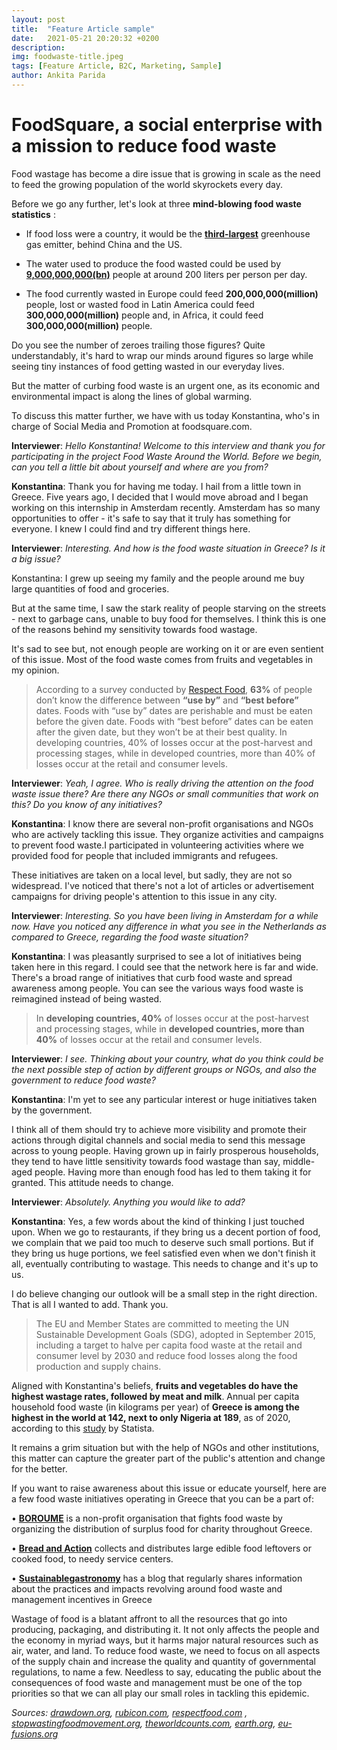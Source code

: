 ```yaml
---
layout: post
title:  "Feature Article sample"
date:   2021-05-21 20:20:32 +0200
description: 
img: foodwaste-title.jpeg
tags: [Feature Article, B2C, Marketing, Sample]
author: Ankita Parida
---
```

# FoodSquare, a social enterprise with a mission to reduce food waste
Food wastage has become a dire issue that is growing in scale as the need to feed the growing population of the world skyrockets every day.

Before we go any further, let's look at three **mind-blowing food waste statistics** :

* If food loss were a country, it would be the **[third-largest](https://earth.org/facts-about-food-waste/)** greenhouse gas emitter, behind China and the US.

* The water used to produce the food wasted could be used by **[9,000,000,000(bn)](https://www.theworldcounts.com/stories/food-waste-facts)** people at around 200 liters per person per day.

* The food currently wasted in Europe could feed **200,000,000(million)** people, lost or wasted food in Latin America could feed **300,000,000(million)** people and, in Africa, it could feed **300,000,000(million)** people.

Do you see the number of zeroes trailing those figures? Quite understandably, it's hard to wrap our minds around figures so large while seeing tiny instances of food getting wasted in our everyday lives.

But the matter of curbing food waste is an urgent one, as its economic and environmental impact is along the lines of global warming.

To discuss this matter further, we have with us today Konstantina, who's in charge of Social Media and Promotion at foodsquare.com.

**Interviewer**: *Hello Konstantina! Welcome to this interview and thank you for participating in the project Food Waste Around the World. Before we begin, can you tell a little bit about yourself and where are you from?*

**Konstantina**: Thank you for having me today. I hail from a little town in Greece. Five years ago, I decided that I would move abroad and I began working on this internship in Amsterdam recently.
Amsterdam has so many opportunities to offer - it's safe to say that it truly has something for everyone. I knew I could find and try different things here.

**Interviewer**: *Interesting. And how is the food waste situation in Greece? Is it a big issue?*

Konstantina: I grew up seeing my family and the people around me buy large quantities of food and groceries.

But at the same time, I saw the stark reality of people starving on the streets - next to garbage cans, unable to buy food for themselves. I think this is one of the reasons behind my sensitivity towards food wastage.

It's sad to see but, not enough people are working on it or are even sentient of this issue. Most of the food waste comes from fruits and vegetables in my opinion.

>According to a survey conducted by [Respect Food](https://www.respectfood.com/article/11-facts-about-food-wastage/), **63%** of people don’t know the difference between **“use by”** and **“best before”** dates. Foods with “use by” dates are perishable and must be eaten before the given date. Foods with “best before” dates can be eaten after the given date, but they won’t be at their best quality. In developing countries, 40% of losses occur at the post-harvest and processing stages, while in developed countries, more than 40% of losses occur at the retail and consumer levels.

**Interviewer**: *Yeah, I agree. Who is really driving the attention on the food waste issue there? Are there any NGOs or small communities that work on this? Do you know of any initiatives?*

**Konstantina**: I know there are several non-profit organisations and NGOs who are actively tackling this issue. They organize activities and campaigns to prevent food waste.I participated in volunteering activities where we provided food for people that included immigrants and refugees.

These initiatives are taken on a local level, but sadly, they are not so widespread. I've noticed that there's not a lot of articles or advertisement campaigns for driving people's attention to this issue in any city.

**Interviewer**: *Interesting. So you have been living in Amsterdam for a while now. Have you noticed any difference in what you see in the Netherlands as compared to Greece, regarding the food waste situation?*

**Konstantina**: I was pleasantly surprised to see a lot of initiatives being taken here in this regard. I could see that the network here is far and wide. There's a broad range of initiatives that curb food waste and spread awareness among people. You can see the various ways food waste is reimagined instead of being wasted.

>In **developing countries, 40%** of losses occur at the post-harvest and processing stages, while in **developed countries, more than 40%** of losses occur at the retail and consumer levels.

**Interviewer**: *I see. Thinking about your country, what do you think could be the next possible step of action by different groups or NGOs, and also the government to reduce food waste?*

**Konstantina**: I'm yet to see any particular interest or huge initiatives taken by the government.

I think all of them should try to achieve more visibility and promote their actions through digital channels and social media to send this message across to young people. Having grown up in fairly prosperous households, they tend to have little sensitivity towards food wastage than say, middle-aged people. Having more than enough food has led to them taking it for granted. This attitude needs to change.

**Interviewer**: *Absolutely. Anything you would like to add?*

**Konstantina**: Yes, a few words about the kind of thinking I just touched upon. When we go to restaurants, if they bring us a decent portion of food, we complain that we paid too much to deserve such small portions. But if they bring us huge portions, we feel satisfied even when we don't finish it all, eventually contributing to wastage. This needs to change and it's up to us.

I do believe changing our outlook will be a small step in the right direction. That is all I wanted to add. Thank you.

> The EU and Member States are committed to meeting the UN Sustainable Development Goals (SDG), adopted in September 2015, including a target to halve per capita food waste at the retail and consumer level by 2030 and reduce food losses along the food production and supply chains.

Aligned with Konstantina's beliefs, **fruits and vegetables do have the highest wastage rates, followed by meat and milk**. Annual per capita household food waste (in kilograms per year) of **Greece is among the highest in the world at 142, next to only Nigeria at 189**, as of 2020, according to this [study](https://www.statista.com/statistics/933059/per-capita-food-waste-of-selected-countries/) by Statista.

It remains a grim situation but with the help of NGOs and other institutions, this matter can capture the greater part of the public's attention and change for the better.

If you want to raise awareness about this issue or educate yourself, here are a few food waste initiatives operating in Greece that you can be a part of:

• **[BOROUME](https://www.boroume.gr/en/)** is a non-profit organisation that fights food waste by organizing the distribution of surplus food for charity throughout Greece.

• **[Bread and Action](https://artosdrasi.rei.gr/)** collects and distributes large edible food leftovers or cooked food, to needy service centers.

• **[Sustainablegastronomy](https://www.sustainablegastronomy.eu/blog.aspx)** has a blog that regularly shares information about the practices and impacts revolving around food waste and management incentives in Greece

Wastage of food is a blatant affront to all the resources that go into producing, packaging, and distributing it. It not only affects the people and the economy in myriad ways, but it harms major natural resources such as air, water, and land. To reduce food waste, we need to focus on all aspects of the supply chain and increase the quality and quantity of governmental regulations, to name a few. Needless to say, educating the public about the consequences of food waste and management must be one of the top priorities so that we can all play our small roles in tackling this epidemic.

*Sources: [drawdown.org](https://www.drawdown.org/solutions/reduced-food-waste), [rubicon.com](https://www.rubicon.com/blog/food-waste-facts/), [respectfood.com](https://www.respectfood.com/article/11-facts-about-food-wastage/) , [stopwastingfoodmovement.org](https://stopwastingfoodmovement.org/food-waste/food-waste-facts/), [theworldcounts.com](https://www.theworldcounts.com/stories/food-waste-facts), [earth.org](https://earth.org/facts-about-food-waste/), [eu-fusions.org](https://www.eu-fusions.org/index.php/country-reports/reports/294-greece)*


